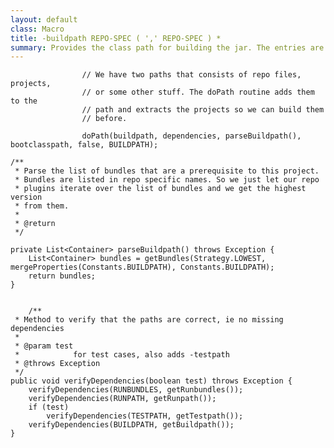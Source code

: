 ```yaml
---
layout: default
class: Macro
title: -buildpath REPO-SPEC ( ',' REPO-SPEC ) *
summary: Provides the class path for building the jar. The entries are references to the repository.
---
```


					// We have two paths that consists of repo files, projects,
					// or some other stuff. The doPath routine adds them to the
					// path and extracts the projects so we can build them
					// before.

					doPath(buildpath, dependencies, parseBuildpath(), bootclasspath, false, BUILDPATH);

	/**
	 * Parse the list of bundles that are a prerequisite to this project.
	 * Bundles are listed in repo specific names. So we just let our repo
	 * plugins iterate over the list of bundles and we get the highest version
	 * from them.
	 *
	 * @return
	 */

	private List<Container> parseBuildpath() throws Exception {
		List<Container> bundles = getBundles(Strategy.LOWEST, mergeProperties(Constants.BUILDPATH), Constants.BUILDPATH);
		return bundles;
	}

	
		/**
	 * Method to verify that the paths are correct, ie no missing dependencies
	 *
	 * @param test
	 *            for test cases, also adds -testpath
	 * @throws Exception
	 */
	public void verifyDependencies(boolean test) throws Exception {
		verifyDependencies(RUNBUNDLES, getRunbundles());
		verifyDependencies(RUNPATH, getRunpath());
		if (test)
			verifyDependencies(TESTPATH, getTestpath());
		verifyDependencies(BUILDPATH, getBuildpath());
	}

	